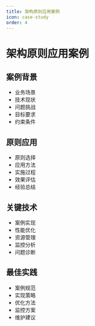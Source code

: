 ```yaml
---
title: 架构原则应用案例
icon: case-study
order: 4
---
```


# 架构原则应用案例

## 案例背景
- 业务场景
- 技术现状
- 问题挑战
- 目标要求
- 约束条件

## 原则应用
- 原则选择
- 应用方法
- 实施过程
- 效果评估
- 经验总结

## 关键技术
- 案例实现
- 性能优化
- 资源管理
- 监控分析
- 问题诊断

## 最佳实践
- 案例规范
- 实现策略
- 优化方法
- 监控方案
- 维护建议

